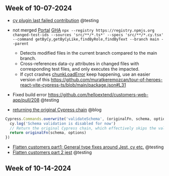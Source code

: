 ## Week of 10-07-2024

* [cy plugin last failed contribution](https://github.com/dennisbergevin/cypress-plugin-last-failed/pull/10/files#diff-7ae45ad102eab3b6d7e7896acd08c427a9b25b346470d7bc6507b6481575d519) @testing
* not merged [Portal](https://github.com/helloextend/portal-web-app/pull/283) [GHA](https://github.com/helloextend/gha-reusable-workflows/pull/856) `npx --registry https://registry.npmjs.org changed-test-ids --sources 'src/**/*.ts*' --specs 'src/**/*.cy.tsx' --command getByCy,getByCyLike,findByRole,findByText --branch main --parent`
	* Detects modified files in the current branch compared to the main branch.
	* Cross-references data-cy attributes in changed files with corresponding test files, and only executes the impacted.
	* If cyct crashes [chunkLoadError](https://github.com/cypress-io/cypress/issues/28644) keep happening, use an easier version of this https://github.com/muratkeremozcan/tour-of-heroes-react-vite-cypress-ts/blob/main/package.json#L31

* Fixed build error https://github.com/helloextend/customers-web-app/pull/208 @testing
* [returning the original Cypress chain](https://github.com/muratkeremozcan/pact-js-example-provider/pull/98/files#diff-c370efc6b6b1936aee2f7e37204cd192b637f2e90e608ebe2838e06566b72d8eL9) @blog
```js
Cypress.Commands.overwrite('validateSchema', (originalFn, schema, options) => {
  cy.log('Schema validation is disabled for now')
  // Return the original Cypress chain, which effectively skips the validation
  return originalFn(schema, options)
})
```
* [Flatten customers part1: General type fixes around Jest, cy etc.](https://github.com/helloextend/customers-web-app/pull/203) @testing 
* [Flatten customers part 2 jest](https://github.com/helloextend/customers-web-app/pull/211) @testing

## Week of 10-14-2024
